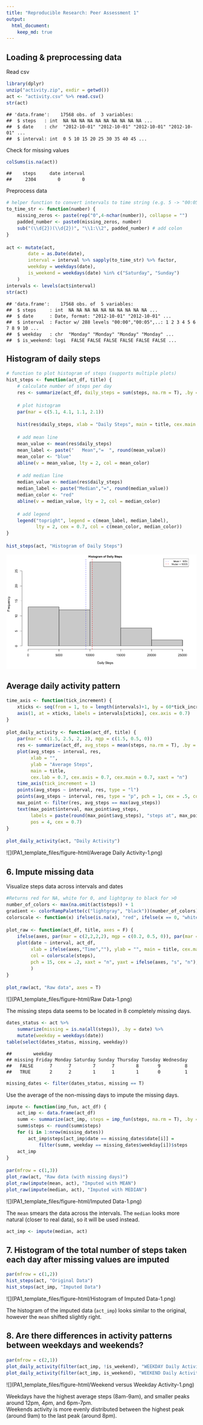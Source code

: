 ```yaml
---
title: "Reproducible Research: Peer Assessment 1"
output: 
  html_document:
    keep_md: true
---
```




## Loading & preprocessing data

Read csv

```r
library(dplyr)
unzip("activity.zip", exdir = getwd())
act <- "activity.csv" %>% read.csv()
str(act)
```

```
## 'data.frame':	17568 obs. of  3 variables:
##  $ steps   : int  NA NA NA NA NA NA NA NA NA NA ...
##  $ date    : chr  "2012-10-01" "2012-10-01" "2012-10-01" "2012-10-01" ...
##  $ interval: int  0 5 10 15 20 25 30 35 40 45 ...
```

Check for missing values

```r
colSums(is.na(act))
```

```
##    steps     date interval 
##     2304        0        0
```

Preprocess data

```r
# helper function to convert intervals to time string (e.g. 5 -> "00:05")
to_time_str <- function(number) {
    missing_zeros <- paste(rep("0",4-nchar(number)), collapse = "")
    padded_number <- paste0(missing_zeros, number)
    sub("(\\d{2})(\\d{2})", "\\1:\\2", padded_number) # add colon
}

act <- mutate(act,
        date = as.Date(date),
        interval = interval %>% sapply(to_time_str) %>% factor,
        weekday = weekdays(date),
        is_weekend = weekdays(date) %in% c("Saturday", "Sunday")
    )
intervals <- levels(act$interval)
str(act)
```

```
## 'data.frame':	17568 obs. of  5 variables:
##  $ steps     : int  NA NA NA NA NA NA NA NA NA NA ...
##  $ date      : Date, format: "2012-10-01" "2012-10-01" ...
##  $ interval  : Factor w/ 288 levels "00:00","00:05",..: 1 2 3 4 5 6 7 8 9 10 ...
##  $ weekday   : chr  "Monday" "Monday" "Monday" "Monday" ...
##  $ is_weekend: logi  FALSE FALSE FALSE FALSE FALSE FALSE ...
```

## Histogram of daily steps


```r
# function to plot histogram of steps (supports multiple plots)
hist_steps <- function(act_df, title) {
    # calculate number of steps per day
    res <- summarize(act_df, daily_steps = sum(steps, na.rm = T), .by = date)
    
    # plot histogram
    par(mar = c(5.1, 4.1, 1.1, 2.1))
    
    hist(res$daily_steps, xlab = "Daily Steps", main = title, cex.main = 0.9)
    
    # add mean line
    mean_value <- mean(res$daily_steps)
    mean_label <- paste("   Mean","=  ", round(mean_value))
    mean_color <- "blue"
    abline(v = mean_value, lty = 2, col = mean_color)
    
    # add median line
    median_value <- median(res$daily_steps)
    median_label <- paste("Median","=", round(median_value))
    median_color <- "red"
    abline(v = median_value, lty = 2, col = median_color)
    
    # add legend
    legend("topright", legend = c(mean_label, median_label),
           lty = 2, cex = 0.7, col = c(mean_color, median_color))
}

hist_steps(act, "Histogram of Daily Steps")
```

![](PA1_template_files/figure-html/Histogram-1.png)<!-- -->

## Average daily activity pattern


```r
time_axis <- function(tick_increment) {
    xticks <- seq(from = 1, to = length(intervals)+1, by = 60*tick_increment/5)
    axis(1, at = xticks, labels = intervals[xticks], cex.axis = 0.7)
}

plot_daily_activity <- function(act_df, title) {
    par(mar = c(1.5, 2.5, 2, 2), mgp = c(1.5, 0.5, 0))
    res <- summarize(act_df, avg_steps = mean(steps, na.rm = T), .by = interval)
    plot(avg_steps ~ interval, res,
         xlab = "",
         ylab = "Average Steps",
         main = title,
         cex.lab = 0.7, cex.axis = 0.7, cex.main = 0.7, xaxt = "n")
    time_axis(tick_increment = 1)
    points(avg_steps ~ interval, res, type = "l")
    points(avg_steps ~ interval, res, type = "p", pch = 1, cex = .5, col = "coral3")
    max_point <- filter(res, avg_steps == max(avg_steps))
    text(max_point$interval, max_point$avg_steps,
         labels = paste(round(max_point$avg_steps), "steps at", max_point$interval),
         pos = 4, cex = 0.7)
}

plot_daily_activity(act, "Daily Activity")
```

![](PA1_template_files/figure-html/Average Daily Activity-1.png)<!-- -->

## 6. Impute missing data

Visualize steps data across intervals and dates


```r
#Returns red for NA, white for 0, and lightgray to black for >0
number_of_colors <- max(na.omit(act$steps)) + 1
gradient <- colorRampPalette(c("lightgray", "black"))(number_of_colors)
colorscale <- function(x) ifelse(is.na(x), "red", ifelse(x == 0, "white", gradient[x + 1]))

plot_raw <- function(act_df, title, axes = F) {
    ifelse(axes, par(mar = c(2,2,2,2), mgp = c(0.2, 0.5, 0)), par(mar = c(0, 0, 1.5, 0)))
    plot(date ~ interval, act_df,
         xlab = ifelse(axes,"Time",""), ylab = "", main = title, cex.main = 1,
         col = colorscale(steps),
         pch = 15, cex = .2, xaxt = "n", yaxt = ifelse(axes, "s", "n"), cex.axis = 0.7, cex.lab = 0.7
         )
}

plot_raw(act, "Raw data", axes = T)
```

![](PA1_template_files/figure-html/Raw Data-1.png)<!-- -->

The missing steps data seems to be located in 8 completely missing days.


```r
dates_status <- act %>%
    summarize(missing = is.na(all(steps)), .by = date) %>%
    mutate(weekday = weekdays(date))
table(select(dates_status, missing, weekday))
```

```
##        weekday
## missing Friday Monday Saturday Sunday Thursday Tuesday Wednesday
##   FALSE      7      7        7      7        8       9         8
##   TRUE       2      2        1      1        1       0         1
```

```r
missing_dates <- filter(dates_status, missing == T)
```
Use the average of the non-missing days to impute the missing days.

```r
impute <- function(imp_fun, act_df) {
    act_imp <- data.frame(act_df)
    summ <- summarize(act_imp, steps = imp_fun(steps, na.rm = T), .by = c(weekday, interval))
    summ$steps <- round(summ$steps)
    for (i in 1:nrow(missing_dates))
        act_imp$steps[act_imp$date == missing_dates$date[i]] = 
            filter(summ, weekday == missing_dates$weekday[i])$steps
    act_imp
}

par(mfrow = c(1,3))
plot_raw(act, "Raw data (with missing days)")
plot_raw(impute(mean, act), "Imputed with MEAN")
plot_raw(impute(median, act), "Imputed with MEDIAN")
```

![](PA1_template_files/figure-html/Imputed Data-1.png)<!-- -->

The `mean` smears the data across the intervals. The `median` looks more natural (closer to real data), so it will be used instead.


```r
act_imp <- impute(median, act)
```

## 7. Histogram of the total number of steps taken each day after missing values are imputed


```r
par(mfrow = c(1,2))
hist_steps(act, "Original Data")
hist_steps(act_imp, "Imputed Data")
```

![](PA1_template_files/figure-html/Histogram of Imputed Data-1.png)<!-- -->

The histogram of the imputed data (`act_imp`) looks similar to the original, however the `mean` shifted slightly right.

## 8. Are there differences in activity patterns between weekdays and weekends?


```r
par(mfrow = c(2,1))
plot_daily_activity(filter(act_imp, !is_weekend), "WEEKDAY Daily Activity")
plot_daily_activity(filter(act_imp, is_weekend), "WEEKEND Daily Activity")
```

![](PA1_template_files/figure-html/Weekend versus Weekday Activity-1.png)<!-- -->

Weekdays have the highest average steps (8am-9am), and smaller peaks around 12pm, 4pm, and 6pm-7pm.  
Weekends activity is more evenly distributed between the highest peak (around 9am) to the last peak (around 8pm).
